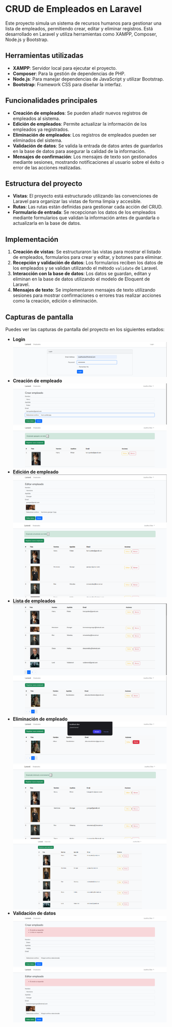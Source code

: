 # CRUD de Empleados en Laravel

Este proyecto simula un sistema de recursos humanos para gestionar una lista de empleados, permitiendo crear, editar y eliminar registros. Está desarrollado en Laravel y utiliza herramientas como XAMPP, Composer, Node.js y Bootstrap.

## Herramientas utilizadas

- **XAMPP**: Servidor local para ejecutar el proyecto.
- **Composer**: Para la gestión de dependencias de PHP.
- **Node.js**: Para manejar dependencias de JavaScript y utilizar Bootstrap.
- **Bootstrap**: Framework CSS para diseñar la interfaz.

## Funcionalidades principales

- **Creación de empleados**: Se pueden añadir nuevos registros de empleados al sistema.
- **Edición de empleados**: Permite actualizar la información de los empleados ya registrados.
- **Eliminación de empleados**: Los registros de empleados pueden ser eliminados del sistema.
- **Validación de datos**: Se valida la entrada de datos antes de guardarlos en la base de datos para asegurar la calidad de la información.
- **Mensajes de confirmación**: Los mensajes de texto son gestionados mediante sesiones, mostrando notificaciones al usuario sobre el éxito o error de las acciones realizadas.

## Estructura del proyecto

- **Vistas**: El proyecto está estructurado utilizando las convenciones de Laravel para organizar las vistas de forma limpia y accesible.
- **Rutas**: Las rutas están definidas para gestionar cada acción del CRUD.
- **Formulario de entrada**: Se recepcionan los datos de los empleados mediante formularios que validan la información antes de guardarla o actualizarla en la base de datos.

## Implementación

1. **Creación de vistas**: Se estructuraron las vistas para mostrar el listado de empleados, formularios para crear y editar, y botones para eliminar.
2. **Recepción y validación de datos**: Los formularios reciben los datos de los empleados y se validan utilizando el método `validate` de Laravel.
3. **Interacción con la base de datos**: Los datos se guardan, editan y eliminan en la base de datos utilizando el modelo de Eloquent de Laravel.
4. **Mensajes de texto**: Se implementaron mensajes de texto utilizando sesiones para mostrar confirmaciones o errores tras realizar acciones como la creación, edición o eliminación.

## Capturas de pantalla

Puedes ver las capturas de pantalla del proyecto en los siguientes estados:
- **Login**
![Captura de pantalla de login](images/login.png)
- **Creación de empleado**
![Captura de pantalla de la creación de empleado](images/creacion.png)
![Captura de pantalla del mensaje exitoso sobre la creación de empleado](images/mensaje-creacion.png)
- **Edición de empleado**
![Captura de pantalla de la edición de empleado, cambiando el email y la foto](images/edicion-empleado.png)
![Captura de pantalla del mensaje exitoso sobre la edición de empleado](images/mensaje-edicion.png)
- **Lista de empleados**
![Captura de pantalla de la lista de empleados con paginación](images/paginacion-empleados.png)
![Captura de pantalla de la lista de empleados con paginación](images/paginacion-empleados2.png)
- **Eliminación de empleado**
![Captura de pantalla de la consulta para eliminar empleado](images/eliminacion.png)
![Captura de pantalla del mensaje exitoso sobre la eliminación de empleado](images/mensaje-eliminacion.png)
![Captura de pantalla de la lista de empleados actualizada después de la eliminación](images/lista-eliminacion.png)
- **Validación de datos**
![Captura de pantalla de la validación de datos durante la creación de empleado](images/validacion-creacion.png)
![Captura de pantalla de la validación de datos durante la edición de empleado](images/validacion-edicion.png)